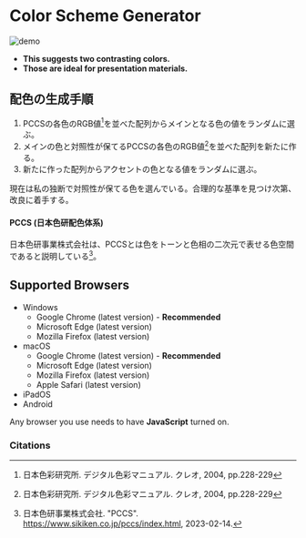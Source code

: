 # Color Scheme Generator

![demo](https://user-images.githubusercontent.com/124262891/218033714-78d532d8-80c4-4749-b91f-d7bec766f955.gif)

* __This suggests two contrasting colors.__
* __Those are ideal for presentation materials.__

## 配色の生成手順

1. PCCSの各色のRGB値[^1]を並べた配列からメインとなる色の値をランダムに選ぶ。
2. メインの色と対照性が保てるPCCSの各色のRGB値[^1]を並べた配列を新たに作る。
3. 新たに作った配列からアクセントの色となる値をランダムに選ぶ。

現在は私の独断で対照性が保てる色を選んでいる。合理的な基準を見つけ次第、改良に着手する。

#### PCCS (日本色研配色体系)

日本色研事業株式会社は、PCCSとは色をトーンと色相の二次元で表せる色空間であると説明している[^2]。

## Supported Browsers

* Windows
    * Google Chrome (latest version) - __Recommended__
    * Microsoft Edge (latest version)
    * Mozilla Firefox (latest version)
* macOS
    * Google Chrome (latest version) - __Recommended__
    * Microsoft Edge (latest version)
    * Mozilla Firefox (latest version)
    * Apple Safari (latest version)
* iPadOS
* Android

Any browser you use needs to have __JavaScript__ turned on.

### Citations

[^1]: 日本色彩研究所. デジタル色彩マニュアル. クレオ, 2004, pp.228-229
[^2]: 日本色研事業株式会社. "PCCS". https://www.sikiken.co.jp/pccs/index.html, 2023-02-14.
